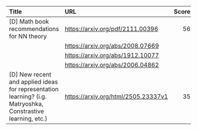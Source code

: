 | Title                                                                                                        | URL                                 |   Score | Date                |
|:-------------------------------------------------------------------------------------------------------------|:------------------------------------|--------:|:--------------------|
| [D] Math book recommendations for NN theory                                                                  | https://arxiv.org/pdf/2111.00396    |      56 | 2025-07-30 00:27:22 |
|                                                                                                              | https://arxiv.org/abs/2008.07669    |         |                     |
|                                                                                                              | https://arxiv.org/abs/1912.10077    |         |                     |
|                                                                                                              | https://arxiv.org/abs/2006.04862    |         |                     |
| [D] New recent and applied ideas for representation learning? (i.g. Matryoshka, Constrastive learning, etc.) | https://arxiv.org/html/2505.23337v1 |      35 | 2025-07-29 15:49:38 |